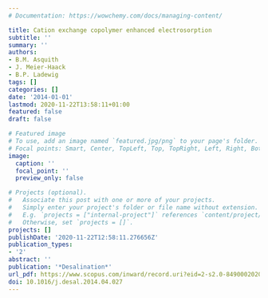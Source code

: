 ```yaml
---
# Documentation: https://wowchemy.com/docs/managing-content/

title: Cation exchange copolymer enhanced electrosorption
subtitle: ''
summary: ''
authors:
- B.M. Asquith
- J. Meier-Haack
- B.P. Ladewig
tags: []
categories: []
date: '2014-01-01'
lastmod: 2020-11-22T13:58:11+01:00
featured: false
draft: false

# Featured image
# To use, add an image named `featured.jpg/png` to your page's folder.
# Focal points: Smart, Center, TopLeft, Top, TopRight, Left, Right, BottomLeft, Bottom, BottomRight.
image:
  caption: ''
  focal_point: ''
  preview_only: false

# Projects (optional).
#   Associate this post with one or more of your projects.
#   Simply enter your project's folder or file name without extension.
#   E.g. `projects = ["internal-project"]` references `content/project/deep-learning/index.md`.
#   Otherwise, set `projects = []`.
projects: []
publishDate: '2020-11-22T12:58:11.276656Z'
publication_types:
- '2'
abstract: ''
publication: '*Desalination*'
url_pdf: https://www.scopus.com/inward/record.uri?eid=2-s2.0-84900020203&doi=10.1016%2fj.desal.2014.04.027&partnerID=40&md5=cb4a882127c6aa9bea319f6757e6d5de
doi: 10.1016/j.desal.2014.04.027
---
```


